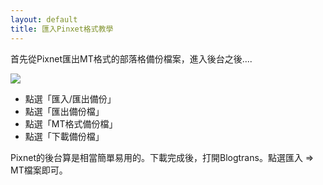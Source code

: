 ```yaml
---
layout: default
title: 匯入Pinxet格式教學
---
```

首先從Pixnet匯出MT格式的部落格備份檔案，進入後台之後....

<a href="https://sites.google.com/site/gaagaaga2/blogtrans/importpixnet/PixnetExport.PNG?attredirects=0" imageanchor="1"><img border="0" src="https://sites.google.com/site/gaagaaga2/_/rsrc/1221242213417/blogtrans/importpixnet/PixnetExport.PNG"></a>

* 點選「匯入/匯出備份」
* 點選「匯出備份檔」
* 點選「MT格式備份檔」
* 點選「下載備份檔」

Pixnet的後台算是相當簡單易用的。下載完成後，打開Blogtrans。點選匯入 => MT檔案即可。

